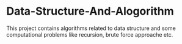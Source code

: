 # Data-Structure-And-Alogorithm
This project contains algorithms related to data structure and some computational problems like recursion, brute force approache etc.
